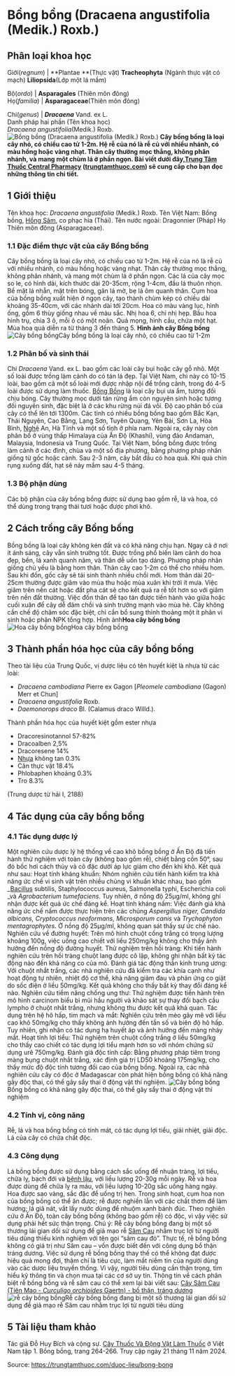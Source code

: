 # Bồng bồng (Dracaena angustifolia (Medik.) Roxb.)

Phân loại khoa học  
---  
Giới(_regnum_) |  **Plantae **(Thực vật) **Tracheophyta** (Ngành thực vật có mạch) **Liliopsida**(Lớp một lá mầm)  
  
Bộ(_ordo_) | **Asparagales** (Thiên môn đông)  
Họ(_familia_) | **Asparagaceae**(Thiên môn đông)  
  
Chi(_genus_) | **_Dracaena_** Vand. ex L.  
Danh pháp hai phần (Tên khoa học)  
_Dracaena angustifolia_(Medik.) Roxb.  
![Bồng bồng \(Dracaena angustifolia \(Medik.\) Roxb.\)](https://trungtamthuoc.com/images/others/cay-bong-bong-6-7712.jpg)
**Cây bồng bồng là loại cây nhỏ, có chiều cao từ 1-2m. Hệ rễ của nó là rễ củ với nhiều nhánh, có màu hồng hoặc vàng nhạt. Thân cây thường mọc thẳng, không phân nhánh, và mang một chùm lá ở phần ngọn. Bài viết dưới đây,[Trung Tâm Thuốc Central Pharmacy](https://trungtamthuoc.com/ "Trung Tâm Thuốc Central Pharmacy") ([trungtamthuoc.com](https://trungtamthuoc.com/ "trungtamthuoc.com")) sẽ cung cấp cho bạn đọc những thông tin chi tiết.**
##  1 Giới thiệu
Tên khoa học: _Dracaena angustifolia_ (Medik.) Roxb.
Tên Việt Nam: Bồng bồng, [Hồng Sâm](https://trungtamthuoc.com/hoat-chat/hong-sam "Hồng Sâm"), co phạc hia (Thái).
Tên nước ngoài: Dragonnier (Pháp)
Họ Thiên môn đông (Asparagaceae).
### 1.1 Đặc điểm thực vật của cây Bồng bồng
Cây bồng bồng là loại cây nhỏ, có chiều cao từ 1-2m. Hệ rễ của nó là rễ củ với nhiều nhánh, có màu hồng hoặc vàng nhạt. Thân cây thường mọc thẳng, không phân nhánh, và mang một chùm lá ở phần ngọn. Các lá của cây mọc so le, có hình dải, kích thước dài 20-35cm, rộng 1-4cm, đầu lá thuôn nhọn. Bề mặt lá nhẵn, mặt trên bóng, gân lá mờ, bẹ lá ôm quanh thân.
Cụm hoa của bồng bồng xuất hiện ở ngọn cây, tạo thành chùm kép có chiều dài khoảng 35-40cm, với các nhánh dài tới 20cm. Hoa có màu vàng lục, hình ống, gồm 6 thùy giống nhau về màu sắc. Nhị hoa 6, chỉ nhị hẹp. Bầu hoa hình trụ, chia 3 ô, mỗi ô có một noãn. Quả mọng, hình cầu, chứa một hạt. Mùa hoa quả diễn ra từ tháng 3 đến tháng 5.
**Hình ảnh cây Bồng bồng**
![Cây bồng bồng](https://trungtamthuoc.com/images/item/cay-bong-bong-1.jpg)Cây bồng bồng là loại cây nhỏ, có chiều cao từ 1-2m
### 1.2 Phân bố và sinh thái
Chi _Dracaena_ Vand. ex L. bao gồm các loài cây bụi hoặc cây gỗ nhỏ. Một số loài được trồng làm cảnh do có tán lá đẹp. Tại Việt Nam, chi này có 10-15 loài, bao gồm cả một số loài mới được nhập nội để trồng cảnh, trong đó 4-5 loài được sử dụng làm thuốc.
[Bồng Bồng](https://trungtamthuoc.com/duoc-lieu/bong-bong "Bồng Bồng") là loại cây bụi ưa ẩm, tương đối chịu bóng. Cây thường mọc dưới tán rừng ẩm còn nguyên sinh hoặc tương đối nguyên sinh, đặc biệt là ở các khu rừng núi đá vôi. Độ cao phân bố của cây có thể lên tới 1300m. Các tỉnh có nhiều bồng bồng bao gồm Bắc Kạn, Thái Nguyên, Cao Bằng, Lạng Sơn, Tuyên Quang, Yên Bái, Sơn La, Hòa Bình, [Nghệ](https://trungtamthuoc.com/hoat-chat/nghe "Nghệ") An, Hà Tĩnh và một số tỉnh ở phía nam. Ngoài ra, cây này còn phân bố ở vùng thấp Himalaya của Ấn Độ (Khashi), vùng đảo Andaman, Malaysia, Indonesia và Trung Quốc.
Tại Việt Nam, bồng bồng được trồng làm cảnh ở các đình, chùa và một số địa phương, bằng phương pháp nhân giống từ gốc hoặc cành. Sau 2-3 năm, cây bắt đầu có hoa quả. Khi quả chín rụng xuống đất, hạt sẽ nảy mầm sau 4-5 tháng.
### 1.3 Bộ phận dùng 
Các bộ phận của cây bồng bồng được sử dụng bao gồm rễ, lá và hoa, có thể dùng trong trạng thái tươi hoặc được phơi khô.
##  2 Cách trồng cây Bồng bồng
Bồng bồng là loại cây không kén đất và có khả năng chịu hạn. Ngay cả ở nơi ít ánh sáng, cây vẫn sinh trưởng tốt. Được trồng phổ biến làm cảnh do hoa đẹp, bền, lá xanh quanh năm, và thân dễ uốn tạo dáng.
Phương pháp nhân giống chủ yếu là bằng hom thân. Thân cây cao 1-2m có thể cho nhiều hom. Sau khi đốn, gốc cây sẽ tái sinh thành nhiều chồi mới. Hom thân dài 20-25cm thường được giâm vào mùa thu hoặc mùa xuân khi trời ít mưa. Việc giâm trên nền cát hoặc đất pha cát sẽ cho kết quả ra rễ tốt hơn so với giâm trên nền đất thường.
Việc đốn thân để tạo tán được tiến hành vào giữa hoặc cuối xuân để cây dễ đâm chồi và sinh trưởng mạnh vào mùa hè. Cây không cần chế độ chăm sóc đặc biệt, chỉ cần bổ sung thỉnh thoảng một ít phân vi sinh hoặc phân NPK tổng hợp.
Hình ảnh**Hoa cây bồng bồng**
![Hoa cây bồng bồng](https://trungtamthuoc.com/images/item/cay-bong-bong-4.jpg)Hoa cây bồng bồng
##  3 Thành phần hóa học của cây bồng bồng 
Theo tài liệu của Trung Quốc, vị dược liệu có tên huyết kiệt là nhựa từ các loài:
  * _Dracaena cambodiana_ Pierre ex Gagon [_Pleomele cambodiana_ (Gagon) Merr et Chun]
  * _Dracaena angustifolia_ Roxb.
  * _Daemonorops draco_ Bl. (Calamus draco Willd.).


Thành phần hóa học của huyết kiệt gồm ester nhựa
  * Dracoresinotannol 57-82%
  * Dracoalben 2,5%
  * Dracoresene 14%
  * [Nhựa](https://trungtamthuoc.com/hoat-chat/nhua "Nhựa") không tan 0.3%
  * Căn thực vật 18.4%
  * Phlobaphen khoảng 0.3%
  * Tro 8.3%


(Trung dược từ hải I, 2188)
##  4 Tác dụng của cây bồng bồng
### 4.1 Tác dụng dược lý 
Một nghiên cứu dược lý hệ thống về cao khô bồng bồng ở Ấn Độ đã tiến hành thử nghiệm với toàn cây (không bao gồm rễ), chiết bằng cồn 50°, sau đó bốc hơi cách thủy và cô đặc dưới áp lực giảm cho đến khi khô. Kết quả như sau:
Hoạt tính kháng khuẩn: Nhóm nghiên cứu tiến hành kiểm tra khả năng ức chế vi sinh vật trên nhiều chủng vi khuẩn khác nhau, bao gồm _[Bacillus](https://trungtamthuoc.com/hoat-chat/bacillus "Bacillus") subtilis, Staphylococcus aureus, Salmonella typhi, Escherichia coli _và _Agrobacterium tumefaciens_. Tuy nhiên, ở nồng độ 25µg/ml, không ghi nhận được kết quả ức chế đáng kể.
Hoạt tính kháng nấm: Việc đánh giá khả năng ức chế nấm được thực hiện trên các chủng _Aspergillus niger, Candida albicans, Cryptococcus neoformans, Microsporum canis_ và _Trychophyton mentagrophytes_. Ở nồng độ 25µg/ml, không quan sát thấy sự ức chế nào.
Nghiên cứu về đường huyết: Trên mô hình chuột cống trắng có trọng lượng khoảng 100g, việc uống cao chiết với liều 250mg/kg không cho thấy ảnh hưởng đến nồng độ đường huyết.
Thử nghiệm trên hồi tràng: Khi tiến hành nghiên cứu trên hồi tràng chuột lang được cô lập, không ghi nhận bất kỳ tác động nào đến khả năng co của mô.
Đánh giá tác động thần kinh trung ương: Với chuột nhắt trắng, các nhà nghiên cứu đã kiểm tra các khía cạnh như hoạt động tự nhiên, nhiệt độ cơ thể, khả năng giảm đau và phản ứng co giật do sốc điện ở liều 50mg/kg. Kết quả không cho thấy bất kỳ thay đổi đáng kể nào.
Nghiên cứu tiềm năng chống ung thư: Thử nghiệm được tiến hành trên mô hình carcinom biểu bì mũi hầu người và khảo sát sự thay đổi bạch cầu lympho ở chuột nhắt trắng, nhưng không thu được kết quả khả quan.
Tác dụng trên hệ hô hấp, tim mạch và mắt: Nghiên cứu trên mèo gây mê với liều cao khô 50mg/kg cho thấy không ảnh hưởng đến tần số và biên độ hô hấp. Tuy nhiên, ghi nhận có tác dụng hạ huyết áp và ảnh hưởng đến màng nháy mắt.
Hoạt tính lợi tiểu: Thử nghiệm trên chuột cống trắng ở liều 50mg/kg cho thấy cao chiết có tác dụng lợi tiểu mạnh hơn so với nhóm chứng sử dụng urê 750mg/kg.
Đánh giá độc tính cấp: Bằng phương pháp tiêm trong màng bụng chuột nhắt trắng, xác định giá trị LD50 khoảng 175mg/kg, cho thấy mức độ độc tính tương đối cao của bồng bồng.
Ngoài ra, các nhà nghiên cứu cây có độc ở Madagascar còn phát hiện bồng bồng có khả năng gây độc thai, có thể gây sẩy thai ở động vật thí nghiệm.
![Cây bồng bồng](https://trungtamthuoc.com/images/item/cay-bong-bong-3.jpg)Bồng bồng có khả năng gây độc thai, có thể gây sẩy thai ở động vật thí nghiệm
### 4.2 Tính vị, công năng 
Rễ, lá và hoa bồng bồng có tính mát, có tác dụng lợi tiểu, giải nhiệt, giải độc. Lá của cây có chứa chất độc.
### 4.3 Công dụng 
Lá bồng bồng được sử dụng bằng cách sắc uống để nhuận tràng, lợi tiểu, chữa lỵ, bạch đới và [bệnh lậu](https://trungtamthuoc.com/bai-viet/benh-lau "bệnh lậu"), với liều lượng 20-30g mỗi ngày.
Rễ và hoa được dùng để chữa lỵ ra máu, với liều lượng 10-20g sắc uống hàng ngày.
Hoa được sao vàng, sắc đặc để uống trị hen. Trong sinh hoạt, cụm hoa non của bồng bồng có thể ăn được; rễ được nghiền lẫn với các chất thơm để làm hương; lá giã nát, vắt lấy nước dùng để nhuộm xanh bánh đúc.
Theo nghiên cứu ở Ấn Độ, toàn cây bồng bồng (không bao gồm rễ) có độc, vì vậy việc sử dụng phải hết sức thận trọng.
Chú ý:
Rễ cây bồng bồng đang bị một số thương lái gian dối sử dụng để giả mạo rễ [Sâm Cau](https://trungtamthuoc.com/duoc-lieu/sam-cau "Sâm Cau") nhằm trục lợi từ người tiêu dùng thiếu kinh nghiệm với tên gọi “sâm cau đỏ”. Thực tế, rễ bồng bồng không có giá trị như Sâm cau – vốn được biết đến với công dụng bổ thận tráng dương. Việc sử dụng rễ bồng bồng thay thế có thể không đạt được hiệu quả mong đợi, thậm chí là tiêu cực, làm mất niềm tin của người dùng vào các dược liệu truyền thống. Vì vậy, người tiêu dùng cần thận trọng, tìm hiểu kỹ thông tin và chọn mua tại các cơ sở uy tín. Thông tin về cách phân biệt rễ bồng bồng và rễ sâm cau có thể xem lại bài viết sau: [Cây Sâm Cau (Tiên Mao - _Curculigo orchioides_ Gaertn) - bổ thận, tráng dương](https://trungtamthuoc.com/duoc-lieu/sam-cau#10-su-that-moi-nguoi-da-bi-lua-doi-ve-sam-cau-do-nhu-the-nao)
![rễ cây bồng bồng](https://trungtamthuoc.com/images/item/cay-bong-bong-2.jpg)Rễ cây bồng bồng đang bị một số thương lái gian dối sử dụng để giả mạo rễ Sâm cau nhằm trục lợi từ người tiêu dùng
##  5 Tài liệu tham khảo
Tác giả Đỗ Huy Bích và cộng sự. [Cây Thuốc Và Động Vật Làm Thuốc](https://trungtamthuoc.com/bai-viet/doc-online-va-tai-mien-phi-pdf-sach-cay-thuoc-va-dong-vat-lam-thuoc-o-viet-nam "Cây Thuốc Và Động Vật Làm Thuốc") ở Việt Nam tập 1. Bồng bồng, trang 264-266. Truy cập ngày 21 tháng 11 năm 2024.


Source: https://trungtamthuoc.com/duoc-lieu/bong-bong